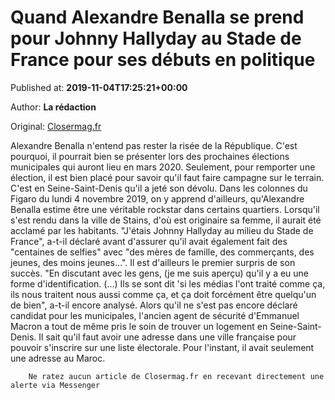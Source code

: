 
# Quand Alexandre Benalla se prend pour Johnny Hallyday au Stade de France pour ses débuts en politique

Published at: **2019-11-04T17:25:21+00:00**

Author: **La rédaction**

Original: [Closermag.fr](https://www.closermag.fr/politique/quand-alexandre-benalla-se-prend-pour-johnny-hallyday-au-stade-de-france-pour-se-1044570)

Alexandre Benalla n'entend pas rester la risée de la République. C'est pourquoi, il pourrait bien se présenter lors des prochaines élections municipales qui auront lieu en mars 2020. Seulement, pour remporter une élection, il est bien placé pour savoir qu'il faut faire campagne sur le terrain. C'est en Seine-Saint-Denis qu'il a jeté son dévolu. Dans les colonnes du Figaro du lundi 4 novembre 2019, on y apprend d'ailleurs, qu'Alexandre Benalla estime être une véritable rockstar dans certains quartiers. Lorsqu'il s'est rendu dans la ville de Stains, d'où est originaire sa femme, il aurait été acclamé par les habitants.
"J'étais Johnny Hallyday au milieu du Stade de France", a-t-il déclaré avant d'assurer qu'il avait également fait des "centaines de selfies" avec "des mères de famille, des commerçants, des jeunes, des moins jeunes...". Il est d'ailleurs le premier surpris de son succès. "En discutant avec les gens, (je me suis aperçu) qu'il y a eu une forme d'identification. (...) Ils se sont dit 'si les médias l'ont traité comme ça, ils nous traitent nous aussi comme ça, et ça doit forcément être quelqu'un de bien", a-t-il encore analysé.
Alors qu'il ne s'est pas encore déclaré candidat pour les municipales, l'ancien agent de sécurité d'Emmanuel Macron a tout de même pris le soin de trouver un logement en Seine-Saint-Denis. Il sait qu'il faut avoir une adresse dans une ville française pour pouvoir s'inscrire sur une liste électorale. Pour l'instant, il avait seulement une adresse au Maroc.

        Ne ratez aucun article de Closermag.fr en recevant directement une alerte via Messenger
      
